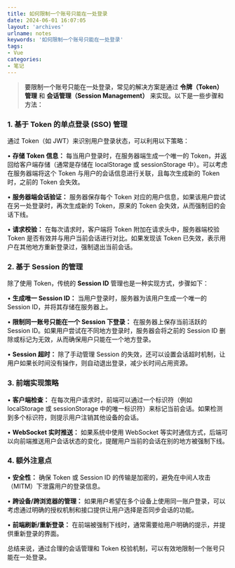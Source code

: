 ```yaml
---
title: 如何限制一个账号只能在一处登录
date: 2024-06-01 16:07:05
layout: 'archives'
urlname: notes
keywords: '如何限制一个账号只能在一处登录'
tags: 
- Vue
categories: 
- 笔记
---
```


><font style="color:#0e0e0e;">要限制一个账号只能在一处登录，常见的解决方案是通过 </font>**<font style="color:#0e0e0e;">令牌（Token）管理</font>**<font style="color:#0e0e0e;"> 和 </font>**<font style="color:#0e0e0e;">会话管理（Session Management）</font>**<font style="color:#0e0e0e;"> 来实现。以下是一些步骤和方法：</font>

### 1. 基于 Token 的单点登录 (SSO) 管理

<font style="color:#0e0e0e;">通过 Token（如 JWT）来识别用户登录状态，可以利用以下策略：</font>

<font style="color:#0e0e0e;">	</font><font style="color:#0e0e0e;">•</font><font style="color:#0e0e0e;">	</font>**<font style="color:#0e0e0e;">存储 Token 信息：</font>**<font style="color:#0e0e0e;"> 每当用户登录时，在服务器端生成一个唯一的 Token，并返回给客户端存储（通常是存储在 </font><font style="color:#0e0e0e;">localStorage</font><font style="color:#0e0e0e;"> 或 </font><font style="color:#0e0e0e;">sessionStorage</font><font style="color:#0e0e0e;"> 中）。可以考虑在服务器端将这个 Token 与用户的会话信息进行关联，且每次生成新的 Token 时，之前的 Token 会失效。</font>

<font style="color:#0e0e0e;">	</font><font style="color:#0e0e0e;">•</font><font style="color:#0e0e0e;">	</font>**<font style="color:#0e0e0e;">服务器端会话验证：</font>**<font style="color:#0e0e0e;"> 服务器保存每个 Token 对应的用户信息，如果该用户尝试在另一处登录时，再次生成新的 Token，原来的 Token 会失效，从而强制旧的会话下线。</font>

<font style="color:#0e0e0e;">	</font><font style="color:#0e0e0e;">•</font><font style="color:#0e0e0e;">	</font>**<font style="color:#0e0e0e;">请求校验：</font>**<font style="color:#0e0e0e;"> 在每次请求时，客户端将 Token 附加在请求头中，服务器端校验 Token 是否有效并与用户当前会话进行对比。如果发现该 Token 已失效，表示用户在其他地方重新登录过，强制退出当前会话。</font>

### 2. 基于 Session 的管理

<font style="color:#0e0e0e;">除了使用 Token，传统的 </font>**<font style="color:#0e0e0e;">Session ID</font>**<font style="color:#0e0e0e;"> 管理也是一种实现方式，步骤如下：</font>

<font style="color:#0e0e0e;">	</font><font style="color:#0e0e0e;">•</font><font style="color:#0e0e0e;">	</font>**<font style="color:#0e0e0e;">生成唯一 Session ID：</font>**<font style="color:#0e0e0e;"> 当用户登录时，服务器为该用户生成一个唯一的 Session ID，并将其存储在服务器上。</font>

<font style="color:#0e0e0e;">	</font><font style="color:#0e0e0e;">•</font><font style="color:#0e0e0e;">	</font>**<font style="color:#0e0e0e;">限制同一账号只能在一个 Session 下登录：</font>**<font style="color:#0e0e0e;"> 在服务器上保存当前活跃的 Session ID。如果用户尝试在不同地方登录时，服务器会将之前的 Session ID 删除或标记为无效，从而确保用户只能在一个地方登录。</font>

<font style="color:#0e0e0e;">	</font><font style="color:#0e0e0e;">•</font><font style="color:#0e0e0e;">	</font>**<font style="color:#0e0e0e;">Session 超时：</font>**<font style="color:#0e0e0e;"> 除了手动管理 Session 的失效，还可以设置会话超时机制，让用户如果长时间没有操作，则自动退出登录，减少长时间占用资源。</font>

### 3. 前端实现策略

<font style="color:#0e0e0e;">	</font><font style="color:#0e0e0e;">•</font><font style="color:#0e0e0e;">	</font>**<font style="color:#0e0e0e;">客户端检查：</font>**<font style="color:#0e0e0e;"> 在每次用户请求时，前端可以通过一个标识符（例如 </font><font style="color:#0e0e0e;">localStorage</font><font style="color:#0e0e0e;"> 或 </font><font style="color:#0e0e0e;">sessionStorage</font><font style="color:#0e0e0e;"> 中的唯一标识符）来标记当前会话。如果检测到多个标识符，则提示用户注销其他设备的会话。</font>

<font style="color:#0e0e0e;">	</font><font style="color:#0e0e0e;">•</font><font style="color:#0e0e0e;">	</font>**<font style="color:#0e0e0e;">WebSocket 实时推送：</font>**<font style="color:#0e0e0e;"> 如果系统中使用 WebSocket 等实时通信方式，后端可以向前端推送用户会话状态的变化，提醒用户当前的会话在别的地方被强制下线。</font>

### 4. 额外注意点

<font style="color:#0e0e0e;">	</font><font style="color:#0e0e0e;">•</font><font style="color:#0e0e0e;">	</font>**<font style="color:#0e0e0e;">安全性：</font>**<font style="color:#0e0e0e;"> 确保 Token 或 Session ID 的传输是加密的，避免在中间人攻击（MITM）下泄露用户的登录信息。</font>

<font style="color:#0e0e0e;">	</font><font style="color:#0e0e0e;">•</font><font style="color:#0e0e0e;">	</font>**<font style="color:#0e0e0e;">跨设备/跨浏览器的管理：</font>**<font style="color:#0e0e0e;"> 如果用户希望在多个设备上使用同一账户登录，可以考虑通过明确的授权机制和接口提供让用户选择是否同步会话的功能。</font>

<font style="color:#0e0e0e;">	</font><font style="color:#0e0e0e;">•</font><font style="color:#0e0e0e;">	</font>**<font style="color:#0e0e0e;">前端刷新/重新登录：</font>**<font style="color:#0e0e0e;"> 在前端被强制下线时，通常需要给用户明确的提示，并提供重新登录的界面。</font>

<font style="color:#0e0e0e;">  
</font>

<font style="color:#0e0e0e;">总结来说，通过合理的会话管理和 Token 校验机制，可以有效地限制一个账号只能在一处登录。</font>
